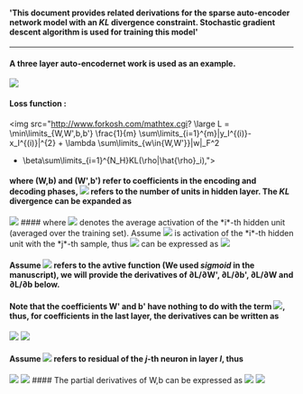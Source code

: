 
#### 'This document provides related derivations for the sparse auto-encoder network model with an *KL* divergence constraint. Stochastic gradient descent algorithm is used for training this model' 
---
#### A three layer auto-encodernet work  is used as an example.
![](http://i65.tinypic.com/vrft6f.jpg)

#### Loss function :

<img src="http://www.forkosh.com/mathtex.cgi? \large L = \min\limits_{W,W',b,b'} \frac{1}{m} \sum\limits_{i=1}^{m}\|y_I^{(i)}-x_I^{(i)}\|^{2} + \lambda \sum\limits_{w\in{W,W'}}\|w\|_F^2
+ \beta\sum\limits_{i=1}^{N_H}KL(\rho\|\hat{\rho}_i),">
#### where (W,b) and (W',b') refer to coefficients in the encoding and decoding phases, <img src="http://www.forkosh.com/mathtex.cgi? \large N_H"> refers to the number of units in hidden layer. The *KL* divergence can be expanded as 
<img src="http://www.forkosh.com/mathtex.cgi? \large KL(\rho\|\hat{\rho}_i) = \rho log\frac{\rho}{\hat{\rho}_i}+(1-\rho)log\frac{1-\rho}{1-\hat{\rho}_i},">
#### where <img src="http://www.forkosh.com/mathtex.cgi? \large \hat{\rho}_i"> denotes the average activation of the *i*-th hidden unit (averaged over the training set). Assume <img src="http://www.forkosh.com/mathtex.cgi? \large h_i(X^{(j)})"> is activation of the *i*-th hidden unit with the *j*-th sample, thus <img src="http://www.forkosh.com/mathtex.cgi? \large \hat{\rho}_i"> can be expressed as
<img src="http://www.forkosh.com/mathtex.cgi? \large \hat{\rho}_i=\frac{1}{m}\sum_{j=1}^m{h_i\left( X^{\left( j \right)} \right)}.">

#### Assume <img src="http://www.forkosh.com/mathtex.cgi? \large f(\cdot)"> refers to the avtive function (We used *sigmoid* in the manuscript), we will provide the derivatives of ∂L/∂W', ∂L/∂b', ∂L/∂W and ∂L/∂b below.

#### Note that the coefficients W' and b' have nothing to do with the term <img src="http://www.forkosh.com/mathtex.cgi? \large KL(\rho\|\hat{\rho}_i)}">, thus, for coefficients in the last layer, the derivatives  can be written as

<img src="http://www.forkosh.com/mathtex.cgi? \large \frac{\partial L}{\partial W'_{i,j}}=\frac{1}{m}\sum_{k=1}^m{2\cdot \left( y_{Ii}^{\left( k \right)}-x_{Ii}^{\left( k \right)} \right) \cdot f'\left( \sum_{j=1}^{N_H}{h_j\cdot W'_{i,j} + b'_i} \right) \cdot h_{j}+2\cdot W'_{i,j}}">
<img src="http://www.forkosh.com/mathtex.cgi? \large \frac{\partial L}{\partial b'_{i}}=\frac{1}{m}\sum_{k=1}^m{2\cdot \left( y_{Ii}^{\left( k \right)}-x_{Ii}^{\left( k \right)} \right) \cdot f'\left( \sum_{j=1}^{N_H}{h_j\cdot W'_{i,j} + b'_i} \right)}">

#### Assume <img src="http://www.forkosh.com/mathtex.cgi? \large \delta_j^{(l)}"> refers to residual of the *j*-th neuron in layer *l*, thus

<img src="http://www.forkosh.com/mathtex.cgi? \large \delta_j^{(3)}={2\cdot \left( y_{Ii}^{\left( k \right)}-x_{Ii}^{\left( k \right)} \right) \cdot f'\left( \sum_{j=1}^{N_H}{h_j\cdot W'_{i,j} + b'_i} \right)},">
<img src="http://www.forkosh.com/mathtex.cgi? \large \delta _{i}^{\left( 2 \right)}=\left( \sum_{j=1}^{N_I}{W_{i,j}^{'}\cdot \delta _{j}^{\left( 3 \right)}} \right)  \cdot f'\left( \sum_{j=1}^{N_I}{x_{Ij}^{(k)}\cdot W_{i,j} + b_i} \right)}.">
#### The partial derivatives of W,b can be expressed as
<img src="http://www.forkosh.com/mathtex.cgi? \large \frac{\partial L}{\partial W_{i,j}}= \frac{1}{m}\sum_{k=1}^m{x_{Ij}^{(k)} \cdot \left( \delta _{i}^{\left( 2 \right)} + \beta \left( -\frac{\rho}{\hat{\rho}_i}+\frac{1-\rho}{1-\hat{\rho}_i}\right)\right)} + 2\cdot W_{i,j},">
<img src="http://www.forkosh.com/mathtex.cgi? \large \frac{\partial L}{\partial b_i}= \frac{1}{m}\sum_{k=1}^m{\delta _{i}^{\left( 2 \right)} + \beta \left( -\frac{\rho}{\hat{\rho}_i}+\frac{1-\rho}{1-\hat{\rho}_i}\right)}.">

